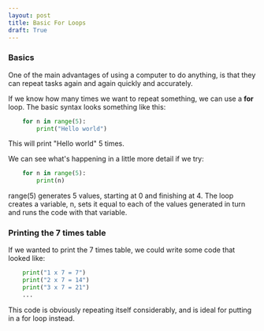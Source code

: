 ```yaml
---
layout: post
title: Basic For Loops
draft: True
---
```


### Basics

One of the main advantages of using a computer to do anything, is that they
can repeat tasks again and again quickly and accurately.

If we know how many times we want to repeat something, we can use a **for**
loop. The basic syntax looks something like this:

``` python
    for n in range(5):
        print("Hello world")
```

This will print "Hello world" 5 times. 

We can see what's happening in a little more detail if we try:

```python
    for n in range(5):
        print(n)
```

range(5) generates 5 values, starting at 0 and finishing at 4. The loop
creates a variable, n, sets it equal to each of the values generated in turn
and runs the code with that variable.


### Printing the 7 times table

If we wanted to print the 7 times table, we could write some code that looked
like:

``` python
    print("1 x 7 = 7")
    print("2 x 7 = 14")
    print("3 x 7 = 21")
    ...
```

This code is obviously repeating itself considerably, and is ideal for putting
in a for loop instead.
